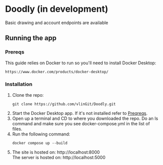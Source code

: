 # Doodly (in development)

Basic drawing and account endpoints are available

## Running the app
### Prereqs
This guide relies on Docker to run so you'll need to install Docker Desktop:
```sh
https://www.docker.com/products/docker-desktop/
```

### Installation
1. Clone the repo:
    ```
    git clone https://github.com/vlinGit/Doodly.git
    ```
2. Start the Docker Desktop app. If it's not installed refer to <a href="#Prereqs">Preqreqs</a>.
3. Open up a terminal and CD to where you downloaded the repo. Do an ls command and make sure you see docker-compose.yml in the list of files.
4. Run the following command:
    ```
    docker compose up --build
    ```
5. The site is hosted on: http://localhost:8000 <br> The server is hosted on: http://localhost:5000

